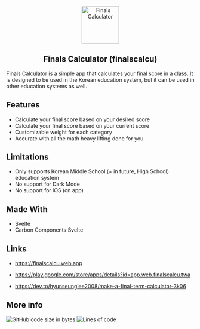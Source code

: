 <div align="center">
<img src="https://finalscalcu.web.app/icon.png" width="100" height="100" alt="Finals Calculator" />
<h2>Finals Calculator (finalscalcu)</h2>
</div>

Finals Calculator is a simple app that calculates your final score in a class. It is designed to be used in the Korean education system, but it can be used in other education systems as well.

## Features

- Calculate your final score based on your desired score
- Calculate your final score based on your current score
- Customizable weight for each category
- Accurate with all the math heavy lifting done for you

## Limitations

- Only supports Korean Middle School (+ in future, High School) education system
- No support for Dark Mode
- No support for iOS (on app)

## Made With

- Svelte
- Carbon Components Svelte

## Links

- https://finalscalcu.web.app

- https://play.google.com/store/apps/details?id=app.web.finalscalcu.twa

- https://dev.to/hyunseunglee2008/make-a-final-term-calculator-3k06

## More info

![GitHub code size in bytes](https://img.shields.io/github/languages/code-size/hslee2008/finalscalculator?style=for-the-badge)
![Lines of code](https://img.shields.io/tokei/lines/github/hslee2008/finalscalculator?style=for-the-badge)

